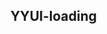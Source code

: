
<link rel="stylesheet" type="text/css" href="./build/css/YYUI-loading.css">
<script src="http://cdn.bootcss.com/jquery/3.0.0-alpha1/jquery.min.js"></script>
<script src="./build/js/YYUI-loading.js"></script>

## YYUI-loading